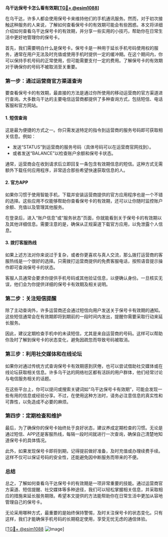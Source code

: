 **乌干达保号卡怎么看有效期[[TG💪+ @esim1088](https://t.me/s/esim1088)]**

在乌干达，许多人都会使用保号卡来维持他们的手机通讯服务。然而，对于初次接触这种服务的人来说，了解如何查看保号卡的有效期可能会有些困惑。本文将详细介绍如何查看乌干达保号卡的有效期，并分享一些实用的小技巧，帮助你在日常生活中更好地管理你的保号卡。

首先，我们需要明白什么是保号卡。保号卡是一种用于延长手机号码使用权的服务，通常在用户无法及时充值或使用手机时提供一定的缓冲期。在这个期间内，你可以保持手机号码的正常使用，但可能需要支付一定的费用。了解保号卡的有效期对于确保你的号码不被取消至关重要。

### **第一步：通过运营商官方渠道查询**

要查看保号卡的有效期，最直接的方法是通过你所使用的移动运营商的官方渠道进行查询。大多数乌干达的主要电信运营商都提供了多种查询方式，包括短信、电话客服和官方网站。

#### **1. 短信查询**
这是最为便捷的方式之一。你只需发送特定的指令到运营商的服务号码即可获取相关信息。例如：
- 发送“STATUS”到运营商的服务号码（具体号码可以在运营商官网找到）。
- 或者发送“BALANCE”以检查账户余额和保号卡状态。

通常，运营商会在收到请求后立即回复一条包含有效期信息的短信。这种方式无需额外下载任何应用程序，非常适合那些希望快速获取信息的人。

#### **2. 官方APP**
如果你习惯于使用智能手机，下载并安装运营商提供的官方应用程序也是一个不错的选择。这些应用不仅能够帮助你查看保号卡的有效期，还可以让你随时监控账户余额、充值以及管理其他服务。

在登录后，进入“账户信息”或“服务状态”页面，你就能看到关于保号卡的有效期以及其他详细信息。需要注意的是，确保从正规渠道下载官方应用，以免泄露个人信息。

#### **3. 拨打客服热线**
如果上述方法对你来说过于复杂，或者你更喜欢与真人交流，那么拨打运营商的客服热线是一个很好的选择。只需拨打运营商提供的免费客服电话，按照语音提示操作即可查询保号卡的状态。

客服人员通常会要求你提供手机号码或其他验证信息，以便确认身份。一旦核实无误，他们会为你提供详细的保号卡有效期及相关说明。

### **第二步：关注短信提醒**

除了主动查询外，许多运营商还会通过短信向用户发送关于保号卡有效期的通知。这些短信通常会在有效期即将到期前的一段时间内发出，提醒你需要采取行动来延长服务。

因此，建议定期检查手机中的未读短信，尤其是来自运营商的号码。这样可以帮助你及时了解到保号卡的状态变化，避免因疏忽而导致号码被取消。

### **第三步：利用社交媒体和在线论坛**

如果你对通过传统方式查询保号卡有效期感到厌倦，也可以尝试借助社交媒体或在线论坛获取相关信息。许多乌干达的网络社区都有活跃的用户群体，他们经常讨论与电信服务相关的话题。

在这些平台上，你可以提问或搜索关键词如“乌干达保号卡有效期”，可能会发现一些有用的信息或经验分享。不过，在使用这种方法时，请务必注意信息的真实性和可靠性，以免造成不必要的麻烦。

### **第四步：定期检查和维护**

最后，为了确保你的保号卡始终处于良好状态，建议养成定期检查的习惯。无论是通过短信、APP还是客服热线，每隔一段时间就进行一次查询，确保自己清楚地知道保号卡的具体情况。

此外，如果发现保号卡即将到期，记得提前做好准备，及时充值或办理续费手续。这样不仅可以保证号码的安全性，还能避免因中断服务而带来的不便。

### **总结**

总之，了解如何查看乌干达保号卡的有效期是一项非常重要的技能。通过运营商官方渠道、短信提醒、社交媒体等多种途径，我们可以轻松掌握相关信息，并采取相应的措施来延长服务期限。希望本文提供的方法能帮助你在日常生活中更加从容地管理自己的保号卡。

无论采用哪种方式，最重要的是始终保持警惕，及时关注保号卡的状态变化。只有这样，我们才能确保手机号码的长期稳定使用，享受无忧无虑的通信体验。

[[TG💪+ @esim1088](https://t.me/s/esim1088) ![Image](https://i.postimg.cc/4NQfJmqS/Snipaste-2025-05-13-00-14-12.png)]